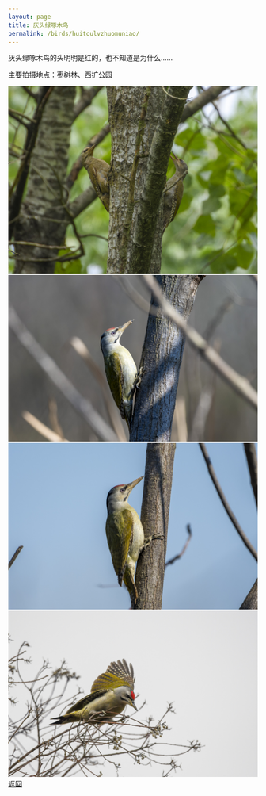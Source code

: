 ```yaml
---
layout: page
title: 灰头绿啄木鸟
permalink: /birds/huitoulvzhuomuniao/
---
```

灰头绿啄木鸟的头明明是红的，也不知道是为什么……

主要拍摄地点：枣树林、西扩公园

![](../picture/灰头绿啄木鸟/DSCN0414-NRW_DxO_DeepPRIME.jpg)
![](../picture/灰头绿啄木鸟/DSC_7895-NEF_DxO_DeepPRIME.jpg)
![](../picture/灰头绿啄木鸟/DSC_7899-NEF_DxO_DeepPRIME.jpg)
![](../picture/灰头绿啄木鸟/DSC_1729-edit.jpg)
[返回](../../)
